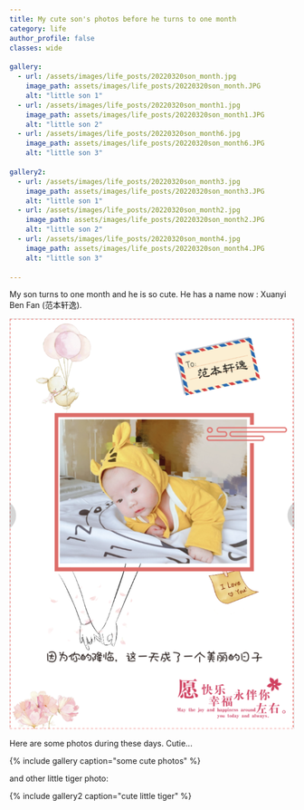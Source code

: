 ```yaml
---
title: My cute son's photos before he turns to one month
category: life
author_profile: false
classes: wide

gallery:
  - url: /assets/images/life_posts/20220320son_month.jpg
    image_path: assets/images/life_posts/20220320son_month.JPG
    alt: "little son 1"
  - url: /assets/images/life_posts/20220320son_month1.jpg
    image_path: assets/images/life_posts/20220320son_month1.JPG
    alt: "little son 2"
  - url: /assets/images/life_posts/20220320son_month6.jpg
    image_path: assets/images/life_posts/20220320son_month6.JPG
    alt: "little son 3"

gallery2:
  - url: /assets/images/life_posts/20220320son_month3.jpg
    image_path: assets/images/life_posts/20220320son_month3.JPG
    alt: "little son 1"
  - url: /assets/images/life_posts/20220320son_month2.jpg
    image_path: assets/images/life_posts/20220320son_month2.JPG
    alt: "little son 2"
  - url: /assets/images/life_posts/20220320son_month4.jpg
    image_path: assets/images/life_posts/20220320son_month4.JPG
    alt: "little son 3"

---
```


My son turns to one month and he is so cute. He has a name now : Xuanyi Ben Fan (范本轩逸). 

![png](/assets/images/life_posts/20220320son_month5.PNG)

Here are some photos during these days. Cutie...

{% include gallery caption="some cute photos" %}


and other little tiger photo:


{% include gallery2 caption="cute little tiger" %}
